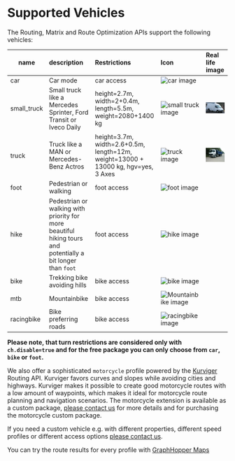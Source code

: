 # Supported Vehicles

The Routing, Matrix and Route Optimization APIs support the following vehicles:

name       | description           | Restrictions              | Icon                                                     |  Real life image
-----------|:----------------------|:--------------------------|:---------------------------------------------------------|:--------------------
car        | Car mode              | car access                | ![car image](https://graphhopper.com/maps/img/car.png)   | 
small_truck| Small truck like a Mercedes Sprinter, Ford Transit or Iveco Daily | height=2.7m, width=2+0.4m, length=5.5m, weight=2080+1400 kg | ![small truck image](https://graphhopper.com/maps/img/small_truck.png)   |  ![small truck image](./img/profile-small_truck1.jpg)
truck      | Truck like a MAN or Mercedes-Benz Actros | height=3.7m, width=2.6+0.5m, length=12m, weight=13000 + 13000 kg, hgv=yes, 3 Axes | ![truck image](https://graphhopper.com/maps/img/truck.png)| ![truck](./img/profile-truck2.jpg)
foot       | Pedestrian or walking | foot access         | ![foot image](https://graphhopper.com/maps/img/foot.png)       |
hike       | Pedestrian or walking with priority for more beautiful hiking tours and potentially a bit longer than `foot`  | foot access         | ![hike image](https://graphhopper.com/maps/img/hike.png)       |
bike       | Trekking bike avoiding hills | bike access  | ![bike image](https://graphhopper.com/maps/img/bike.png)       |
mtb        | Mountainbike          | bike access         | ![Mountainbike image](https://graphhopper.com/maps/img/mtb.png)|
racingbike| Bike preferring roads | bike access         | ![racingbike image](https://graphhopper.com/maps/img/racingbike.png)|

<!-- MAN https://de.wikipedia.org/wiki/Datei:MAN_TGS_26.480_dump_truck.JPG 
     MAN https://de.wikipedia.org/wiki/Lastkraftwagen#/media/File:MAN_M2000_Pritschenwagen.jpg 
     coach https://commons.wikimedia.org/wiki/File:MAZ-251-Reisebus_in_M%C3%BCnchen_-_Seitenansicht.jpg
-->

**Please note, that turn restrictions are considered only with `ch.disable=true`
and for the free package you can only choose from `car`, `bike` or `foot`.**

We also offer a sophisticated `motorcycle` profile powered by the [Kurviger](https://kurviger.de/en) Routing API. 
Kurviger favors curves and slopes while avoiding cities and highways. 
Kurviger makes it possible to create good motorcycle routes with a low amount of waypoints, which makes it ideal for motorcycle route planning and navigation scenarios.
The motorcycle extension is available as a custom package, [please contact us](https://www.graphhopper.com/contact-form/) for more details and for purchasing the motorcycle custom package.

If you need a custom vehicle e.g. with different properties, different speed profiles
or different access options [please contact us](https://www.graphhopper.com/contact-form/).

You can try the route results for every profile with [GraphHopper Maps](https://graphhopper.com/maps/)
